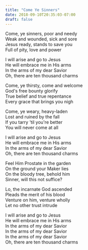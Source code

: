 ```yaml
---
title: "Come Ye Sinners"
date: 2018-09-10T20:35:03-07:00
draft: false
---
```


Come, ye sinners, poor and needy<br />
Weak and wounded, sick and sore<br />
Jesus ready, stands to save you<br />
Full of pity, love and power<br />

I will arise and go to Jesus<br />
He will embrace me in His arms<br />
In the arms of my dear Savior<br />
Oh, there are ten thousand charms<br />

Come, ye thirsty, come and welcome<br />
God's free bounty glorify<br />
True belief and true repentance<br />
Every grace that brings you nigh<br />

Come, ye weary, heavy-laden<br />
Lost and ruined by the fall<br />
If you tarry 'til you're better<br />
You will never come at all<br />

I will arise and go to Jesus<br />
He will embrace me in His arms<br />
In the arms of my dear Savior<br />
Oh, there are ten thousand charms<br />

Feel Him Prostate in the garden<br />
On the ground your Maker lies<br />
On the bloody tree, behold him<br />
Sinner, will this not suffice?<br />

Lo, the incarnate God ascended<br />
Pleads the merit of his blood<br />
Venture on him, venture wholly<br />
Let no other trust intrude<br />

I will arise and go to Jesus<br />
He will embrace me in His arms<br />
In the arms of my dear Savior<br />
In the arms of my dear Savior<br />
In the arms of my dear Savior<br />
Oh, there are ten thousand charms<br />